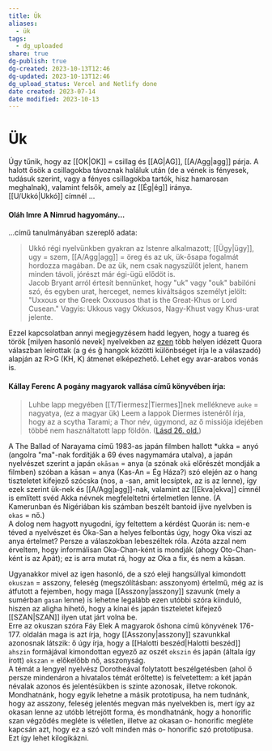 ```yaml
---
title: Ük
aliases:
  - ük
tags:
  - dg_uploaded
share: true
dg-publish: true
dg-created: 2023-10-13T12:46
dg-updated: 2023-10-13T12:46
dg_upload_status: Vercel and Netlify done
date created: 2023-07-14
date modified: 2023-10-13
---
```


# Ük

Úgy tűnik, hogy az [[OK\|OK]] = csillag és [[AG\|AG]], [[A/Agg\|agg]] párja. A halott ősök a csillagokba távoznak haláluk után (de a vének is fényesek, tudásuk szerint, vagy a fényes csillagokba tartók, hisz hamarosan meghalnak), valamint felsők, amely az [[Ég\|ég]] iránya.  
[[U/Ukkó\|Ukkó]] címnél ...

#### Oláh Imre A Nimrud hagyomány...

...című tanulmányában szereplő adata:  
> Ukkó régi nyelvünkben gyakran az Istenre alkalmazott; [[Ügy\|ügy]], ugy = szem, [[A/Agg\|agg]] = öreg és az uk, ük-ősapa fogalmát hordozza magában. De az ük, nem csak nagyszülőt jelent, hanem minden távoli, jórészt már égi-ügü elődöt is.  
> Jacob Bryant arról értesít bennünket, hogy "uk" vagy "ouk" babilóni szó, és egyben urat, herceget, nemes kiváltságos személyt jelölt: "Uxxous or the Greek Oxxousos that is the Great-Khus or Lord Cusean." Vagyis: Ukkous vagy Okkusos, Nagy-Khust vagy Khus-urat jelente.  

Ezzel kapcsolatban annyi megjegyzésem hadd legyen, hogy a tuareg és török \[milyen hasonló nevek\] nyelvekben az [ezen](https://qr.ae/pN2kOQ) több helyen idézett Quora válaszban leírottak (a g és ğ hangok közötti különbséget írja le a válaszadó) alapján az R>G (KH, K) átmenet elképezhető. Lehet egy avar-arabos vonás is.  

#### Kállay Ferenc A pogány magyarok vallása című könyvében írja:

> Luhbe lapp megyében [[T/Tiermesz\|Tiermes]]nek mellékneve `auke` = nagyatya, (ez a magyar ük) Leem a lappok Diermes istenéről írja, hogy az a scytha Tarami; a Thor név, úgymond, az ő missiója idejében többé nem használtatott lapp földön. ([Lásd 26. old.](zotero://open-pdf/library/items/DFI47XPY?page=26&annotation=I5E96YIB))  

A The Ballad of Narayama című 1983-as japán filmben hallott \*ukka = anyó (angolra "ma"-nak fordítják a 69 éves nagymamára utalva), a japán nyelvészet szerint a japán `okāsan` = anya (a szónak `okā` előrészét mondják a filmben) szóban a kāsan = anya (Kas-An = Ég Háza?) szó elején az o hang tiszteletet kifejező szócska (nos, a -san, amit lecsíptek, az is az lenne), így ezek szerint ük-nek és [[A/Agg\|agg]]-nak, valamint az [[Ekva\|ekva]] címnél is említett svéd Akka névnek megfeleltetni értelmetlen lenne. (A Kamerunban és Nigériában kis számban beszélt bantoid ijive nyelvben is `okas` = nő.)  
A dolog nem hagyott nyugodni, így feltettem a kérdést Quorán is: nem-e téved a nyelvészet és Oka-San a helyes felbontás úgy, hogy Oka viszi az anya értelmet? Persze a válaszokban lebeszéltek róla. Azóta azzal nem érveltem, hogy informálisan Oka-Chan-ként is mondják (ahogy Oto-Chan-ként is az Apát); ez is arra mutat rá, hogy az Oka a fix, és nem a kāsan.  

Ugyanakkor mivel az igen hasonló, de a szó eleji hangsúllyal kimondott `okuszan` = asszony, feleség (megszólításban: asszonyom) értelmű, még az is átfutott a fejemben, hogy maga [[Asszony\|asszony]] szavunk (mely a sumérban `gasan` lenne) is lehetne legalább ezen utóbbi szóra kiinduló, hiszen az aligha hihető, hogy a kínai és japán tiszteletet kifejező [[SZAN\|SZAN]] ilyen utat járt volna be.  
Erre az okuszan szóra Fáy Elek A magyarok őshona című könyvének 176-177. oldalán maga is azt írja, hogy [[Asszony\|asszony]] szavunkkal azonosnak látszik: ő úgy írja, hogy a [[Halotti beszéd\|Halotti beszéd]] `ahszin` formájával kimondottan egyező az oszét `okszin` és japán (általa így írott) `okszan` = előkelőbb nő, asszonyság.  
A témát a lengyel nyelvész Dorotheával folytatott beszélgetésben (ahol ő persze mindenáron a hivatalos témát erőltette) is felvetettem: a két japán névalak azonos és jelentésükben is szinte azonosak, illetve rokonok. Mondhatnánk, hogy egyik lehetne a másik prototípusa, ha nem tudnánk, hogy az asszony, feleség jelentés megvan más nyelvekben is, mert így az okasan lenne az utóbb létrejött forma, és mondhatnánk, hogy a honorific szan végződés megléte is véletlen, illetve az okasan o- honorific megléte kapcsán azt, hogy ez a szó volt minden más o- honorific szó prototípusa. Ezt így lehet kilogikázni.  
